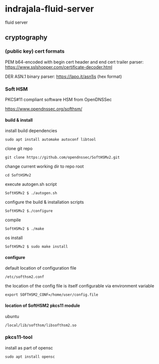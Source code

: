 # indrajala-fluid-server

fluid server


## cryptography

### (public key) cert formats

PEM
b64-encoded with begin cert header and end cert trailer
parser: https://www.sslshopper.com/certificate-decoder.html

DER
ASN.1 binary
parser: https://lapo.it/asn1js (hex format)

### Soft HSM

PKCS#11 compliant software HSM from OpenDNSSec

https://www.opendnssec.org/softhsm/

#### build & install

install build dependencies
```
sudo apt install automake autoconf libtool
```

clone git repo
```
git clone https://github.com/opendnssec/SoftHSMv2.git
```

change current working dir to repo root
```
cd SoftHSMv2
```

execute autogen.sh script
```
SoftHSMv2 $ ./autogen.sh
```

configure the build & installation scripts
```
SoftHSMv2 $./configure
```

compile
```
SoftHSMv2 $ ./make
```

os install
```
SoftHSMv2 $ sudo make install
```

#### configure

default location of configuration file
```
/etc/softhsm2.conf
```

the location of the config file is itself configurable via environment variable
```
export SOFTHSM2_CONF=/home/user/config.file
```

#### location of SoftHSM2 pkcs11 module

ubuntu
```
/local/lib/softhsm/libsofthsm2.so
```

### pkcs11-tool

install as part of opensc
```
sudo apt install opensc
```










